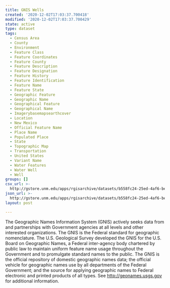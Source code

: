 ```yaml
---
title: GNIS Wells
created: '2020-12-02T17:03:37.700418'
modified: '2020-12-02T17:03:37.700429'
state: active
type: dataset
tags:
  - Census Area
  - County
  - Environment
  - Feature Class
  - Feature Coordinates
  - Feature County
  - Feature Description
  - Feature Designation
  - Feature History
  - Feature Identification
  - Feature Name
  - Feature State
  - Geographic Feature
  - Geographic Name
  - Geographical Feature
  - Geographical Name
  - Imagerybasemapsearthcover
  - Location
  - New Mexico
  - Official Feature Name
  - Place Name
  - Populated Place
  - State
  - Topographic Map
  - Transportation
  - United States
  - Variant Name
  - Water Features
  - Water Well
  - Well
groups: []
csv_url: >-
  http://gstore.unm.edu/apps/rgisarchive/datasets/b558fc24-25ed-4af6-beed-5ef3c0734b56/gnis_nm_wells09.derived.csv
json_url: >-
  http://gstore.unm.edu/apps/rgisarchive/datasets/b558fc24-25ed-4af6-beed-5ef3c0734b56/gnis_nm_wells09.derived.json
layout: post

---
```

The Geographic Names Information System (GNIS) actively seeks data from and partnerships with Government agencies at all levels and other interested organizations. The GNIS is the Federal standard for geographic nomenclature. The U.S. Geological Survey developed the GNIS for the U.S. Board on Geographic Names, a Federal inter-agency body chartered by public law to maintain uniform feature name usage throughout the Government and to promulgate standard names to the public. The GNIS is the official repository of domestic geographic names data; the official vehicle for geographic names use by all departments of the Federal Government; and the source for applying geographic names to Federal electronic and printed products of all types. See http://geonames.usgs.gov for additional information.
